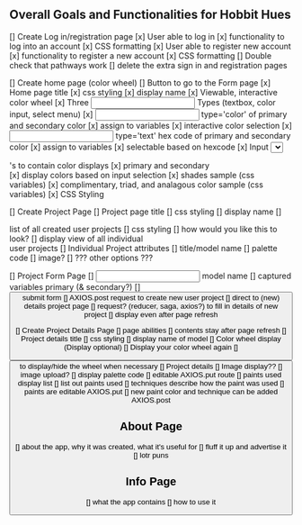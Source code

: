 
## Overall Goals and Functionalities for Hobbit Hues

[] Create Log in/registration page
    [x] User able to log in
        [x] functionality to log into an account
        [x] CSS formatting
    [x] User able to register new account
        [x] functionality to register a new account
        [x] CSS formatting
    [] Double check that pathways work
    [] delete the extra sign in and registration pages

[] Create home page (color wheel)
    [] Button to go to the Form page
    [x] Home page title
        [x] css styling
        [x] display name
    [x] Viewable, interactive color wheel
        [x] Three <input> Types (textbox, color input, select menu)
            [x] <input> type='color' of primary and secondary color
                [x] assign to variables
                [x] interactive color selection
            [x] <input> type='text' hex code of primary and secondary color
                [x] assign to variables
                [x] selectable based on hexcode
            [x] Input <select> <options> Citadel paint lists of primary and secondary color
                [x] assign to variables
                [x] selectable based on citadel paints
                [x] AXIOS.get request to table "paints"
        [x] Function hexCode => HSL
            [x] conversion successful hexcode => HSL
            [x] ability to assign variables based on inputs
        [x] Two <div>'s to contain color displays
            [x] primary and secondary <div>
                [x] display colors based on input selection
                [x] shades sample (css variables)
                [x] complimentary, triad, and analagous color sample (css variables)
        [x] CSS Styling 

[] Create Project Page
    [] Project page title
        [] css styling
        [] display name
    [] <div> list of all created user projects
        [] css styling
            [] how would you like this to look?
        [] display view of all individual <div> user projects
            [] Individual Project attributes
                [] title/model name
                [] palette code
                [] image?
                [] ??? other options ???

[] Project Form Page
    [] <input> model name
    [] captured variables primary (& secondary?)
    [] <button> submit form
        [] AXIOS.post request to create new user project
    [] direct to (new) details project page
        [] request? (reducer, saga, axios?) to fill in details of new project
            [] display even after page refresh


[] Create Project Details Page
    [] page abilities
        [] contents stay after page refresh
    [] Project details title
        [] css styling
        [] display name of model
    [] Color wheel display (Display optional)
        [] Display your color wheel again
        [] <button> to display/hide the wheel when necessary
    [] Project details
        [] Image display??
            [] image upload?
        [] display palette code
            [] editable AXIOS.put route
        [] paints used display list
            [] list out paints used
            [] techniques describe how the paint was used
            [] paints are editable AXIOS.put
            [] new paint color and technique can be added AXIOS.post

                

## About Page
[] about the app, why it was created, what it's useful for
[] fluff it up and advertise it
[] lotr puns

## Info Page
[] what the app contains
[] how to use it
